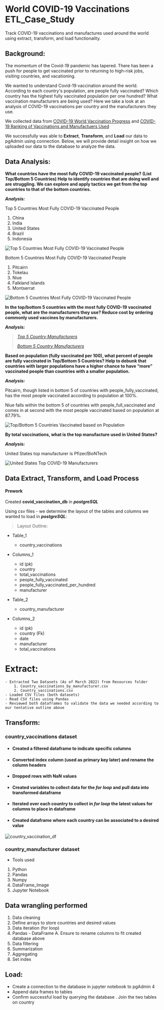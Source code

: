 # World COVID-19 Vaccinations ETL_Case_Study

Track COVID-19 vaccinations and manufactures used around the world using extract, transform, and load functionality.


## Background:

The momentum of the Covid-19 pandemic has tapered. There has been a push for people to get vaccinated prior to returning to high-risk jobs, visiting countries, and vacationing. 

We wanted to understand Covid-19 vaccination around the world. According to each country's population, are people fully vaccinated? Which country has the highest fully vaccinated population per one hundred? What vaccination manufacturers are being used? Here we take a look at an analysis of COVID-19 vaccinations per country and the manufacturers they use.

We collected data from [COVID-19 World Vaccination Progress](https://www.kaggle.com/datasets/gpreda/covid-world-vaccination-progress "COVID-19 World Vaccination Progress") and [COVID-19 Ranking of Vaccinations and Manufactuers Used](https://www.kaggle.com/code/raulalmuzara/covid-19-ranking-of-vaccinations-and-vaccines-used "COVID-19 Ranking of Vaccinations and Manufactuers Used")

We successfully was able to <strong>Extract</strong>, <strong>Transform</strong>, and <strong>Load</strong> our data to pgAdmin using connection. Below, we will provide detail insight on how we uploaded our data to the database to analyze the data. 


## Data Analysis:

<strong>What countries have the most fully COVID-19 vaccinated people? (List Top/Bottom 5 Countries) Help to identify countries that are doing well and are struggling. We can explore and apply tactics we get from the top countries to that of the bottom countries.</strong>

<strong>***Analysis:***</strong> 

Top 5 Countries Most Fully COVID-19 Vaccinated People

1. China
2. India
3. United States
4. Brazil
5. Indonesia

![Top 5 Countries Most Fully COVID-19 Vaccinated People](/Images/top_fullyvacc_df.png)

Bottom 5 Countries Most Fully COVID-19 Vaccinated People

1. Pitcairn
2. Tokelau
3. Niue
4. Falkland Islands
5. Montserrat

![Bottom 5 Countries Most Fully COVID-19 Vaccinated People](/Images/bottom_fullyvacc_df.png)

<strong>In the top/bottom 5 countries with the most fully COVID-19 vaccinated people, what are the manufacturers they use? Reduce cost by ordering commonly used vaccines by manufacturers.</strong>

<strong>***Analysis:***</strong> 
> *[Top 5 Country Manufacturers](http://localhost:8889/view/Images/top_manufactures_df.png "Top 5 Country Manufacturers")*
>>
> *[Bottom 5 Country Manufacturers](http://localhost:8889/view/Images/bottom_manufactures_df.png "Bottom 5 Country Manufacturers")*


<strong>Based on population (fully vaccinated per 100), what percent of people are fully vaccinated in Top/Bottom 5 Countries? Help to debunk that countries with larger populations have a higher chance to have “more” vaccinated people than countries with a smaller population.</strong>

<strong>***Analysis:***</strong>

Pitcairn, though listed in bottom 5 of countries with people_fully_vaccinated, has the most people vaccinated according to population at 100%.

Niue falls within the bottom 5 of countries with people_full_vaccinated and comes in at second with the most people vaccinated based on population at 87.79%.

![Top/Bottom 5 Countries Vaccinated based on Population](/Images/pop_fully_vaccinated_hundred_df.png "Top/Bottom 5 Countries Vaccinated based on Population")

<strong>By total vaccinations, what is the top manufacture used in United States?</strong>

<strong>***Analysis:***</strong>

United States top manufacturer is Pfizer/BioNTech

![United States Top COVID-19 Manufacturers](/Images/united_states_manufacturers_df.png "United States Top COVID-19 Manufacturers")

## Data Extract, Transform, and Load Process

#### Prework

Created <strong>covid_vaccination_db</strong> in ***postgreSQL***

Using csv files - we determine the layout of the tables and columns we wanted to load in ***postgreSQL***:

> Layout Outline:

   * Table_1
      - country_vaccinations
   * Columns_1
      - id (pk)
      - country
      - total_vaccinations
      - people_fully_vaccinated
      - people_fully_vaccinated_per_hundred
      - manufacturer

   * Table_2
      - country_manufacturer
   * Columns_2
      - id (pk)
      - country (Fk)
      - date	
      - manufacturer
      - total_vaccinations

# Extract:

    - Extracted Two Datasets (As of March 2022) from Resources folder
        1. Country_vaccinations_by_manufacturer.csv
        2. Country_vaccinations.csv 
    - Loaded CSV files (both datasets)
    - Read CSV files using Pandas
    - Reviewed both dataframes to validate the data we needed according to our tentative outline above

## Transform:

### country_vaccinations dataset

- #### Created a filtered dataframe to indicate specific columns
- #### Converted index column (used as primary key later) and rename the column headers
- #### Dropped rows with NaN values
- #### Created variables to collect data for the ***for loop*** and pull data into transformed dataframe
- #### Iterated over each country to collect in ***for loop*** the latest values for columns to place in dataframe
- #### Created dataframe where each country can be associated to a desired value 

![country_vaccination_df](/Images/country_vaccination_df)

### country_manufacturer dataset

  - Tools used
  1. Python
  2. Pandas
  3. Numpy
  4. DataFrame_Image
  5. Jupyter Notebook

## Data wrangling performed

  1. Data cleaning
  2. Define arrays to store countries and desired values 
  3. Data iteration (for loop)
  4. Pandas - DataFrame
      A. Ensure to rename columns to fit created database above
  5. Data filtering
  6. Summarization
  7. Aggregating
  8. Set index

## Load:

 - Create a connection to the database in jupyter notebook to pgAdmin 4
 - Append data frames to tables
 - Confirm successful load by querying the database
     . Join the two tables on country
